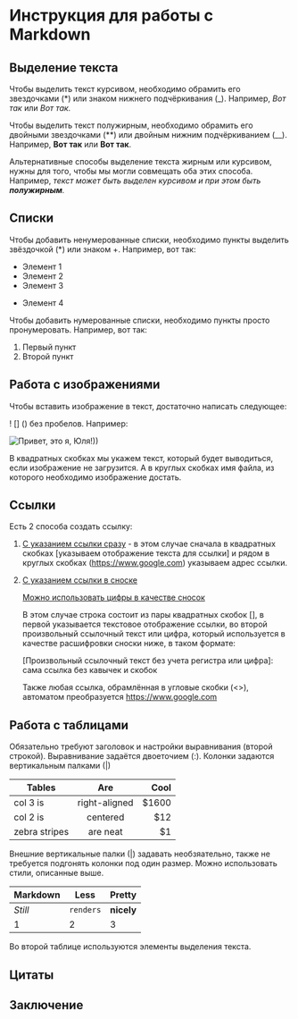 # Инструкция для работы с Markdown

## Выделение текста

Чтобы выделить текст курсивом, необходимо обрамить его звездочками (*) или знаком
нижнего подчёркивания (_). Например, *Вот так* или _Вот так._

Чтобы выделить текст полужирным, необходимо обрамить его двойными звездочками (**) или двойным нижним подчёркиванием (__). Например, **Вот так** или __Вот так__.

Альтернативные способы выделение текста жирным или курсивом, нужны для того,
чтобы мы могли совмещать оба этих способа. Например, _текст может быть выделен
курсивом и при этом быть **полужирным**._

## Списки

Чтобы добавить ненумерованные списки, необходимо пункты выделить звёздочкой (*) или знаком +. Например, вот так:
* Элемент 1
* Элемент 2
* Элемент 3
+ Элемент 4

Чтобы добавить нумерованные списки, необходимо пункты просто пронумеровать. Например, вот так:
1. Первый пункт
2. Второй пункт

## Работа с изображениями

Чтобы вставить изображение в текст, достаточно написать следующее:

! [] () без пробелов. Например:

![Привет, это я, Юля!))](1626805609192.jpg)

В квадратных скобках мы укажем текст, который будет выводиться, если изображение не
загрузится. А в круглых скобках имя файла, из которого необходимо изображение достать.

## Ссылки
Есть 2 способа создать ссылку:

1. [С указанием ссылки сразу](https://www.google.com) - в этом случае сначала в квадратных скобках [указываем отображение текста для ссылки] и рядом в круглых скобках (https://www.google.com) указываем адрес ссылки.

2. [С указанием ссылки в сноске][Произвольный ссылочный текст без учета регистра]

   [Можно использовать цифры в качестве сносок][1]
   
   В этом случае строка состоит из пары квадратных скобок [], в первой указывается текстовое отображение ссылки, во второй произвольный ссылочный текст или цифра, который используется в качестве расшифровки сноски ниже, в таком формате:

   [Произвольный ссылочный текст без учета регистра или цифра]: сама ссылка без кавычек и скобок

   [Произвольный ссылочный текст без учета регистра]: https://www.mozilla.org
   [1]: https://github.com

   Также любая ссылка, обрамлённая в угловые скобки (<>), автоматом преобразуется
<https://www.google.com>


## Работа с таблицами
Обязательно требуют заголовок и настройки выравнивания (второй строкой). Выравнивание задаётся двоеточием (:). Колонки задаются вертикальным палками (|)

| Tables        | Are           | Cool  |
| ------------- |:-------------:| -----:|
| col 3 is      | right-aligned | $1600 |
| col 2 is      | centered      |   $12 |
| zebra stripes | are neat      |    $1 |

Внешние вертикальные палки (|) задавать необзяательно, также не требуется подгонять колонки под один размер. Можно использовать стили, описанные выше.

Markdown | Less | Pretty
--- | --- | ---
*Still* | `renders` | **nicely**
1 | 2 | 3

Во второй таблице используются элементы выделения текста.
## Цитаты

## Заключение
